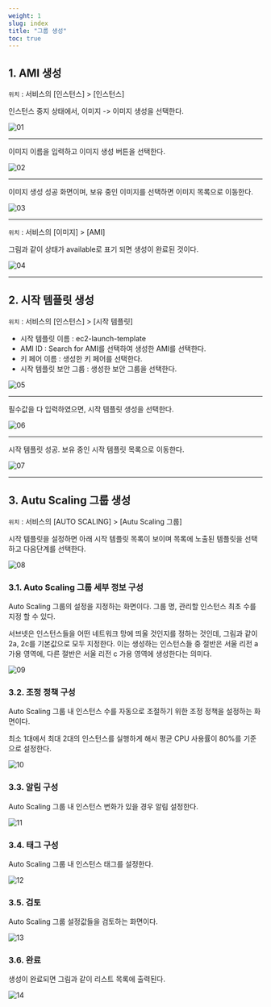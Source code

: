 ```yaml
---
weight: 1
slug: index
title: "그룹 생성"
toc: true
---
```


## 1. AMI 생성

`위치` : 서비스의 [인스턴스] > [인스턴스]

인스턴스 중지 상태에서, 이미지 -> 이미지 생성을 선택한다.

![01](/docs/infra/ec2/autoscaling/groupcreate/01.png)

- - - 

이미지 이름을 입력하고 이미지 생성 버튼을 선택한다.

![02](/docs/infra/ec2/autoscaling/groupcreate/02.png)

- - - 

이미지 생성 성공 화면이며, 보유 중인 이미지를 선택하면 이미지 목록으로 이동한다.

![03](/docs/infra/ec2/autoscaling/groupcreate/03.png)

- - - 

`위치` : 서비스의 [이미지] > [AMI]

그림과 같이 상태가 available로 표기 되면 생성이 완료된 것이다.

![04](/docs/infra/ec2/autoscaling/groupcreate/04.png)

- - - 

## 2. 시작 템플릿 생성

`위치` : 서비스의 [인스턴스] > [시작 템플릿]

- 시작 템플릿 이름 : ec2-launch-template
- AMI ID : Search for AMI를 선택하여 생성한 AMI를 선택한다.
- 키 페어 이름 : 생성한 키 페어를 선택한다.
- 시작 템플릿 보안 그룹 : 생성한 보안 그룹을 선택한다.

![05](/docs/infra/ec2/autoscaling/groupcreate/05.png)

- - - 

필수값을 다 입력하였으면, 시작 템플릿 생성을 선택한다.

![06](/docs/infra/ec2/autoscaling/groupcreate/06.png)

- - - 

시작 템플릿 성공. 보유 중인 시작 템플릿 목록으로 이동한다.

![07](/docs/infra/ec2/autoscaling/groupcreate/07.png)

- - - 

## 3. Autu Scaling 그룹 생성

`위치` : 서비스의 [AUTO SCALING] > [Autu Scaling 그룹]

시작 템플릿을 설정하면 아래 시작 템플릿 목록이 보이며
목록에 노출된 템플릿을 선택하고 다음단계를 선택한다.

![08](/docs/infra/ec2/autoscaling/groupcreate/08.png)

### 3.1. Auto Scaling 그룹 세부 정보 구성

Auto Scaling 그룹의 설정을 지정하는 화면이다.
그룹 명, 관리할 인스턴스 최초 수를 지정 할 수 있다.

서브넷은 인스턴스들을 어떤 네트워크 망에 띄울 것인지를 정하는 것인데,
그림과 같이 2a, 2c를 기본값으로 모두 지정한다. 이는 생성하는 인스턴스들 중 절반은 서울 리전 a 가용 영역에, 다른 절반은 서울 리전 c 가용 영역에 생성한다는 의미다.

![09](/docs/infra/ec2/autoscaling/groupcreate/09.png)

### 3.2. 조정 정책 구성

Auto Scaling 그룹 내 인스턴스 수를 자동으로 조절하기 위한 조정 정책을 설정하는 화면이다.

최소 1대에서 최대 2대의 인스턴스를 실행하게 해서 평균 CPU 사용률이 80%를 기준으로 설정한다.

![10](/docs/infra/ec2/autoscaling/groupcreate/10.png)

### 3.3. 알림 구성

Auto Scaling 그룹 내 인스턴스 변화가 있을 경우 알림 설정한다.

![11](/docs/infra/ec2/autoscaling/groupcreate/11.png)

### 3.4. 태그 구성

Auto Scaling 그룹 내 인스턴스 태그를 설정한다.

![12](/docs/infra/ec2/autoscaling/groupcreate/12.png)


### 3.5. 검토

Auto Scaling 그룹 설정값들을 검토하는 화면이다.

![13](/docs/infra/ec2/autoscaling/groupcreate/13.png)

### 3.6. 완료

생성이 완료되면 그림과 같이 리스트 목록에 출력된다.

![14](/docs/infra/ec2/autoscaling/groupcreate/14.png)
